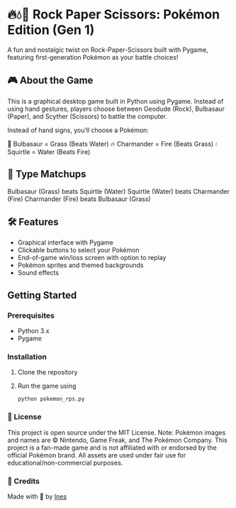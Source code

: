 # 🔥💧🌱 Rock Paper Scissors: Pokémon Edition (Gen 1)

A fun and nostalgic twist on Rock-Paper-Scissors built with Pygame, featuring first-generation Pokémon as your battle choices!

## 🎮 About the Game
This is a graphical desktop game built in Python using Pygame. Instead of using hand gestures, players choose between Geodude (Rock), Bulbasaur (Paper), and Scyther (Scissors) to battle the computer.

Instead of hand signs, you’ll choose a Pokémon:

🌱 Bulbasaur = Grass (Beats Water)
🔥 Charmander = Fire (Beats Grass)
💧 Squirtle = Water (Beats Fire)

## 🧠 Type Matchups
Bulbasaur (Grass) beats Squirtle (Water)
Squirtle (Water) beats Charmander (Fire)
Charmander (Fire) beats Bulbasaur (Grass)

## 🛠 Features
- Graphical interface with Pygame
- Clickable buttons to select your Pokémon
- End-of-game win/loss screen with option to replay
- Pokémon sprites and themed backgrounds
- Sound effects

## Getting Started
### Prerequisites
- Python 3.x
- Pygame

### Installation
1. Clone the repository
2. Run the game using

    ```
    python pokemon_rps.py
    ```


### 📜 License
This project is open source under the MIT License.
Note: Pokémon images and names are © Nintendo, Game Freak, and The Pokémon Company. This project is a fan-made game and is not affiliated with or endorsed by the official Pokémon brand. All assets are used under fair use for educational/non-commercial purposes.

### 🙌 Credits
Made with 🧡 by [Ines](https://github.com/boini12)
